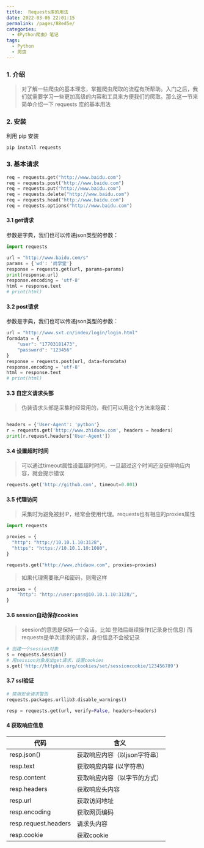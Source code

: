 ```yaml
---
title:  Requests库的用法
date: 2022-03-06 22:01:15
permalink: /pages/88ed5e/
categories:
  - 《Python爬虫》笔记
tags:
  - Python
  - 爬虫
---
```


### 1. 介绍
> 对了解一些爬虫的基本理念，掌握爬虫爬取的流程有所帮助。入门之后，我们就需要学习一些更加高级的内容和工具来方便我们的爬取。那么这一节来简单介绍一下 requests 库的基本用法

### 2. 安装
利用 pip 安装
```shell
pip install requests
```

### 3. 基本请求
```python
req = requests.get("http://www.baidu.com")
req = requests.post("http://www.baidu.com")
req = requests.put("http://www.baidu.com")
req = requests.delete("http://www.baidu.com")
req = requests.head("http://www.baidu.com")
req = requests.options("http://www.baidu.com")
```

#### 3.1 get请求
参数是字典，我们也可以传递json类型的参数：
```python
import requests

url = "http://www.baidu.com/s"
params = {'wd': '尚学堂'}
response = requests.get(url, params=params)
print(response.url)
response.encoding = 'utf-8'
html = response.text
# print(html)
```

#### 3.2 post请求
参数是字典，我们也可以传递json类型的参数：
```python
url = "http://www.sxt.cn/index/login/login.html"
formdata = {
    "user": "17703181473",
    "password": "123456"
}
response = requests.post(url, data=formdata)
response.encoding = 'utf-8'
html = response.text
# print(html)
```
#### 3.3 自定义请求头部

> 伪装请求头部是采集时经常用的，我们可以用这个方法来隐藏：
```python

headers = {'User-Agent': 'python'}
r = requests.get('http://www.zhidaow.com', headers = headers)
print(r.request.headers['User-Agent'])
```

#### 3.4 设置超时时间
> 可以通过timeout属性设置超时时间，一旦超过这个时间还没获得响应内容，就会提示错误

```python
requests.get('http://github.com', timeout=0.001)
```
#### 3.5 代理访问
> 采集时为避免被封IP，经常会使用代理。requests也有相应的proxies属性

```python
import requests

proxies = {
  "http": "http://10.10.1.10:3128",
  "https": "https://10.10.1.10:1080",
}

requests.get("http://www.zhidaow.com", proxies=proxies)
```
> 如果代理需要账户和密码，则需这样
```python
proxies = {
    "http": "http://user:pass@10.10.1.10:3128/",
}
```

#### 3.6 session自动保存cookies
> seesion的意思是保持一个会话，比如 登陆后继续操作(记录身份信息) 而requests是单次请求的请求，身份信息不会被记录
```python
# 创建一个session对象 
s = requests.Session() 
# 用session对象发出get请求，设置cookies 
s.get('http://httpbin.org/cookies/set/sessioncookie/123456789') 
```

#### 3.7 ssl验证
```python
# 禁用安全请求警告
requests.packages.urllib3.disable_warnings()

resp = requests.get(url, verify=False, headers=headers)
```
#### 4 获取响应信息

代码 | 含义
-- | --
resp.json()|获取响应内容（以json字符串）
resp.text| 获取响应内容 (以字符串)
resp.content|获取响应内容（以字节的方式）
resp.headers|获取响应头内容
resp.url|获取访问地址
resp.encoding| 获取网页编码
resp.request.headers| 请求头内容
resp.cookie| 获取cookie
